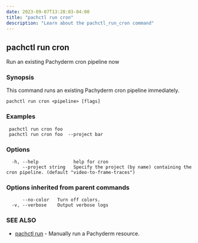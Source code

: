 ```yaml
---
date: 2023-09-07T13:28:03-04:00
title: "pachctl run cron"
description: "Learn about the pachctl_run_cron command"
---
```


## pachctl run cron

Run an existing Pachyderm cron pipeline now

### Synopsis

This command runs an existing Pachyderm cron pipeline immediately.

```
pachctl run cron <pipeline> [flags]
```

### Examples

```
 pachctl run cron foo 
 pachctl run cron foo  --project bar 

```

### Options

```
  -h, --help             help for cron
      --project string   Specify the project (by name) containing the cron pipeline. (default "video-to-frame-traces")
```

### Options inherited from parent commands

```
      --no-color   Turn off colors.
  -v, --verbose    Output verbose logs
```

### SEE ALSO

* [pachctl run](../pachctl_run)	 - Manually run a Pachyderm resource.

